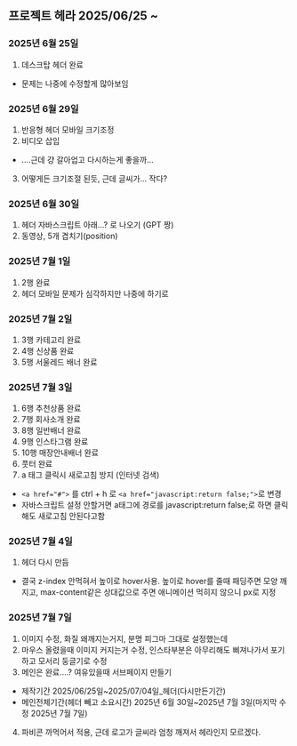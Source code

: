 ## 프로젝트 헤라 2025/06/25 ~ 
### 2025년 6월 25일
1. 데스크탑 헤더 완료
* 문제는 나중에 수정할게 많아보임
### 2025년 6월 29일
1. 반응형 헤더 모바일 크기조정
2. 비디오 삽입
* ....근데 걍 갈아업고 다시하는게 좋을까...
3. 어떻게든 크기조절 된듯, 근데 글씨가... 작다?
### 2025년 6월 30일
1. 헤더 자바스크립트 아래...? 로 나오기 (GPT 짱)
2. 동영상, 5개 겹치기(position)
### 2025년 7월 1일
1. 2행 완료
2. 헤더 모바일 문제가 심각하지만 나중에 하기로
### 2025년 7월 2일
1. 3행 카테고리 완료
2. 4행 신상품 완료
3. 5행 서울레드 배너 완료
### 2025년 7월 3일
1. 6행 추천상품 완료
2. 7행 회사소개 완료
3. 8행 일반배너 완료
4. 9행 인스타그램 완료
5. 10행 매장안내배너 완료
6. 풋터 완료
7. a 태그 클릭시 새로고침 방지 (인터넷 검색)
* `<a href="#">` 를 ctrl + h 로 `<a href="javascript:return false;">`로 변경
* 자바스크립트 설정 안할거면 a태그에 경로를 javascript:return false;로 하면 클릭해도 새로고침 안된다고함
### 2025년 7월 4일
1. 헤더 다시 만듬
* 결국 z-index 안먹혀서 높이로 hover사용. 높이로 hover를 줄때 패딩주면 모양 깨지고, max-content같은 상대값으로 주면 애니메이션 먹히지 않으니 px로 지정
### 2025년 7월 7일
1. 이미지 수정, 화질 왜깨지는거지, 분명 피그마 그대로 설정했는데
2. 마우스 올렸을때 이미지 커지는거 수정, 인스타부분은 아무리해도 삐져나가서 포기하고 모서리 둥글기로 수정
3. 메인은 완료....? 여유있을때 서브페이지 만들기
* 제작기간 2025/06/25일~2025/07/04일_헤더(다시만든기간)
* 메인전체기간(헤더 빼고 소요시간) 2025년 6월 30일~2025년 7월 3일(마지막 수정 2025년 7월 7일)
4. 파비콘 까먹어서 적용, 근데 로고가 글씨라 엄청 깨져서 헤라인지 모르겠다.